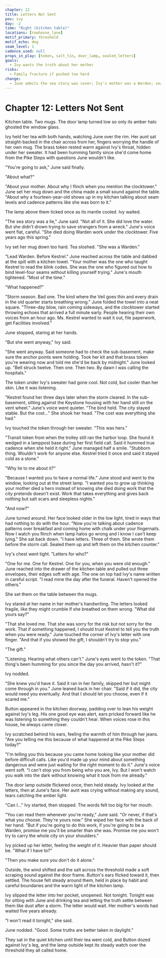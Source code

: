 ```yaml
---
chapter: 12
title: Letters Not Sent
pov: ivy
day: -2
time: "Night (kitchen table)"
locations: [rowhouse_lane]
motif_primary: threshold
motif_echo: dog
seam_level: 1
cadence_used: null
props_in_play: [token, salt_tin, door_lamp, sealed_letters]
goals:
  - Ivy wants the truth about her mother
risks:
  - Family fracture if pushed too hard
change:
  - June admits the sea story was cover; Ivy's mother was a Warden; sealed letters exist
---
```


# Chapter 12: Letters Not Sent

Kitchen table. Two mugs. The door lamp turned low so only its amber halo ghosted the window glass.

Ivy held her tea with both hands, watching June over the rim. Her aunt sat straight-backed in the chair across from her, fingers worrying the handle of her own mug. The brass token rested warm against Ivy's throat, hidden under her sweater. It had been humming faintly since she'd come home from the Pike Steps with questions June wouldn't like.

"You're going to ask," June said finally.

"About what?"

"About your mother. About why I flinch when you mention the clocktower." June set her mug down and the china made a small sound against the table. "About why a fourteen-year-old shows up in my kitchen talking about seam levels and cadence patterns like she was born to it."

The lamp above them ticked once as its mantle cooled. Ivy waited.

"The sea story was a lie," June said. "Not all of it. She did love the water. But she didn't drown trying to save strangers from a wreck." June's voice went flat, careful. "She died doing Warden work under the clocktower. Five years ago this spring."

Ivy set her mug down too hard. Tea sloshed. "She was a Warden."

"Lead Warden. Before Kestrel." June reached across the table and dabbed at the spill with a kitchen towel. "Your mother was the one who taught Kestrel to read the blink codes. She was the one who figured out how to bind level-four seams without killing yourself trying." June's mouth tightened. "Most of the time."

"What happened?"

"Storm season. Bad one. The kind where the Veil goes thin and every drain in the old quarter starts breathing wrong." June folded the towel into a neat square. "Three-day blow, rain coming sideways, and the clocktower started throwing echoes that arrived a full minute early. People hearing their own voices from an hour ago. Ms. Kestrel wanted to wait it out, file paperwork, get Facilities involved."

June stopped, staring at her hands.

"But she went anyway," Ivy said.

"She went anyway. Said someone had to check the sub-basement, make sure the anchor points were holding. Took her kit and that brass token you're wearing now and told me she'd be back by midnight." June looked up. "Bell struck twelve. Then one. Then two. By dawn I was calling the hospitals."

The token under Ivy's sweater had gone cool. Not cold, but cooler than her skin. Like it was listening.

"Kestrel found her three days later when the storm cleared. In the sub-basement, sitting against the Keystone housing with her hand still on the vent wheel." June's voice went quieter. "The bind held. The city stayed stable. But the cost..." She shook her head. "The cost was everything she had."

Ivy touched the token through her sweater. "This was hers."

"Transit token from when the trolley still ran the harbor loop. She found it wedged in a lamppost base during her first field call. Said it hummed true cadence when she held it right." June managed half a smile. "Stubborn thing. Wouldn't work for anyone else. Kestrel tried it once and said it stayed cold as a stone."

"Why lie to me about it?"

"Because I wanted you to have a normal life." June stood and went to the window, looking out at the street lamp. "I wanted you to grow up thinking your mother died a hero instead of knowing she died doing work that the city pretends doesn't exist. Work that takes everything and gives back nothing but salt scars and sleepless nights."

"And now?"

June turned around. Her face looked older in the low light, tired in ways that had nothing to do with the hour. "Now you're talking about cadence patterns over breakfast and coming home with chalk under your fingernails. Now I watch you flinch when lamp halos go wrong and I know I can't keep lying." She sat back down. "I have letters. Three of them. She wrote them before the storm call. Sealed them up and left them on the kitchen counter."

Ivy's chest went tight. "Letters for who?"

"One for me. One for Kestrel. One for you, when you were old enough." June reached into the drawer of the kitchen table and pulled out three envelopes, their edges soft with age. The one on top had Ivy's name written in careful script. "I read mine the day after the funeral. Haven't opened the others."

She set them on the table between the mugs.

Ivy stared at her name in her mother's handwriting. The letters looked fragile, like they might crumble if she breathed on them wrong. "What did yours say?"

"That she loved me. That she was sorry for the risk but not sorry for the work. That if something happened, I should trust Kestrel to tell you the truth when you were ready." June touched the corner of Ivy's letter with one finger. "And that if you showed the gift, I shouldn't try to stop you."

"The gift."

"Listening. Hearing what others can't." June's eyes went to the token. "That thing's been humming for you since the day you arrived, hasn't it?"

Ivy nodded.

"She knew you'd have it. Said it ran in her family, skipped her but might come through in you." June leaned back in her chair. "Said if it did, the city would need you eventually. And that I should let you choose, even if it scared me."

Button appeared in the kitchen doorway, padding over to lean his weight against Ivy's leg. His one good eye was alert, ears pricked forward like he was listening to something they couldn't hear. When voices rose in this house, he always came closer.

Ivy scratched behind his ears, feeling the warmth of him through her jeans. "Are you telling me this because of what happened at the Pike Steps today?"

"I'm telling you this because you came home looking like your mother did before difficult calls. Like you'd made up your mind about something dangerous and were just waiting for the right moment to do it." June's voice went soft. "I can't stop you from being who you are, Ivy. But I won't watch you walk into the dark without knowing what it took from me already."

The door lamp outside flickered once, then held steady. Ivy looked at the letters, then at June's face. Her aunt was crying without making any sound, tears catching the amber light.

"Can I..." Ivy started, then stopped. The words felt too big for her mouth.

"You can read them whenever you're ready," June said. "Or never, if that's what you choose. They're yours now." She wiped her face with the back of her hand. "But if you're going to do this work, if you're going to be a Warden, promise me you'll be smarter than she was. Promise me you won't try to carry the whole city on your shoulders."

Ivy picked up her letter, feeling the weight of it. Heavier than paper should be. "What if I have to?"

"Then you make sure you don't do it alone."

Outside, the wind shifted and the salt across the threshold made a soft scraping sound against the door frame. Button's ears flicked toward it, then settled. The house felt steady around them, held in place by habit and careful boundaries and the warm light of the kitchen lamp.

Ivy slipped the letter into her pocket, unopened. Not tonight. Tonight was for sitting with June and drinking tea and letting the truth settle between them like dust after a storm. The letter would wait. Her mother's words had waited five years already.

"I won't read it tonight," she said.

June nodded. "Good. Some truths are better taken in daylight."

They sat in the quiet kitchen until their tea went cold, and Button dozed against Ivy's leg, and the lamp outside kept its steady watch over the threshold they all called home.

